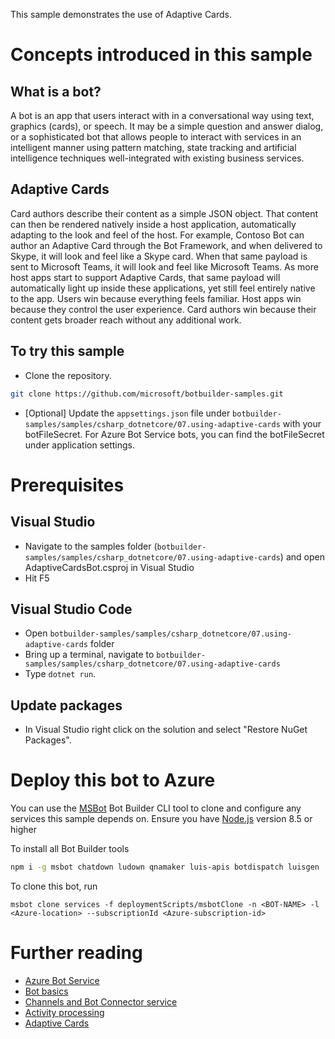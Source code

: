 ﻿This sample demonstrates the use of Adaptive Cards.
# Concepts introduced in this sample
## What is a bot?
A bot is an app that users interact with in a conversational way using text, graphics (cards), or speech. It may be a simple question and answer dialog,
or a sophisticated bot that allows people to interact with services in an intelligent manner using pattern matching,
state tracking and artificial intelligence techniques well-integrated with existing business services.

## Adaptive Cards
Card authors describe their content as a simple JSON object. That content can then be rendered natively inside a host application,
automatically adapting to the look and feel of the host. For example, Contoso Bot can author an Adaptive Card through the Bot Framework,
and when delivered to Skype, it will look and feel like a Skype card. When that same payload is sent to Microsoft Teams, it will look
and feel like Microsoft Teams. As more host apps start to support Adaptive Cards, that same payload will automatically light up inside 
these applications, yet still feel entirely native to the app. Users win because everything feels familiar. Host apps win because they
control the user experience. Card authors win because their content gets broader reach without any additional work.
## To try this sample
- Clone the repository.
```bash
git clone https://github.com/microsoft/botbuilder-samples.git
```
- [Optional] Update the `appsettings.json` file under `botbuilder-samples/samples/csharp_dotnetcore/07.using-adaptive-cards` with your botFileSecret.  For Azure Bot Service bots, you can find the botFileSecret under application settings.
# Prerequisites
## Visual Studio
- Navigate to the samples folder (`botbuilder-samples/samples/csharp_dotnetcore/07.using-adaptive-cards`) and open AdaptiveCardsBot.csproj in Visual Studio 
- Hit F5
## Visual Studio Code
- Open `botbuilder-samples/samples/csharp_dotnetcore/07.using-adaptive-cards` folder
- Bring up a terminal, navigate to `botbuilder-samples/samples/csharp_dotnetcore/07.using-adaptive-cards`
- Type `dotnet run`.
## Update packages
- In Visual Studio right click on the solution and select "Restore NuGet Packages".
# Deploy this bot to Azure
You can use the [MSBot](https://github.com/microsoft/botbuilder-tools) Bot Builder CLI tool to clone and configure any services this sample depends on.  Ensure you have [Node.js](https://nodejs.org/) version 8.5 or higher

To install all Bot Builder tools

```bash
npm i -g msbot chatdown ludown qnamaker luis-apis botdispatch luisgen
```
To clone this bot, run
```
msbot clone services -f deploymentScripts/msbotClone -n <BOT-NAME> -l <Azure-location> --subscriptionId <Azure-subscription-id>
```
# Further reading
- [Azure Bot Service](https://docs.microsoft.com/en-us/azure/bot-service/bot-service-overview-introduction?view=azure-bot-service-4.0)
- [Bot basics](https://docs.microsoft.com/en-us/azure/bot-service/bot-builder-basics?view=azure-bot-service-4.0)
- [Channels and Bot Connector service](https://docs.microsoft.com/en-us/azure/bot-service/bot-concepts?view=azure-bot-service-4.0)
- [Activity processing](https://docs.microsoft.com/en-us/azure/bot-service/bot-builder-concept-activity-processing?view=azure-bot-service-4.0)
- [Adaptive Cards](https://adaptivecards.io/)
